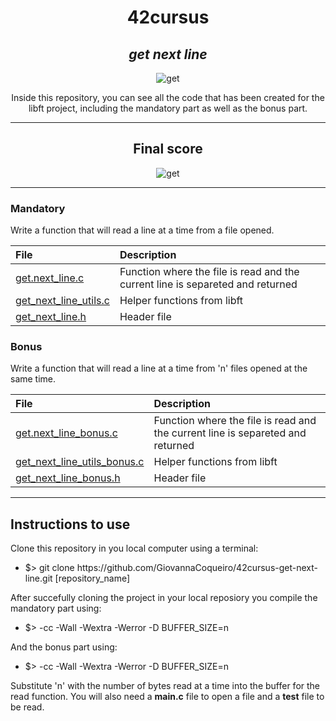 <h1 align=center>
	<b>42cursus</b>
</h1>

<div align=center>
	<h2>
		<i>get next line</i>
	</h2>
	<img src="https://github.com/GiovannaCoqueiro/42cursus-get-next-line/assets/115947494/20a982a3-4d8e-4c6f-aa9b-4eafa6888bd6" alt=get next line badge/>
	<p align=center>
    		Inside this repository, you can see all the code that has been created for the libft project, including the mandatory part as well as the bonus part.
	</p>
</div>

---

<div align=center>
	<h2>
		Final score
	</h2>
	<img src="https://github.com/GiovannaCoqueiro/42cursus-get-next-line/assets/115947494/54772633-0e45-4d33-9f0f-f7fa5b8c89ce" alt=get next line grade/>
</div>

---

<h3 align=left>
    Mandatory
</h3>
<p>
    Write a function that will read a line at a time from a file opened.
</p>

| File | Description |
| :--- | :--- |
| [get.next_line.c](https://github.com/GiovannaCoqueiro/42cursus-get-next-line/blob/main/get_next_line.c) | Function where the file is read and the current line is separeted and returned |
| [get_next_line_utils.c](https://github.com/GiovannaCoqueiro/42cursus-get-next-line/blob/main/get_next_line.c) | Helper functions from libft |
| [get_next_line.h](https://github.com/GiovannaCoqueiro/42cursus-get-next-line/blob/main/get_next_line.h) | Header file |

<h3 align=left>
    Bonus
</h3>
<p>
    Write a function that will read a line at a time from 'n' files opened at the same time.
</p>

| File | Description |
| :--- | :--- |
| [get.next_line_bonus.c](https://github.com/GiovannaCoqueiro/42cursus-get-next-line/blob/main/get_next_line_bonus.c) | Function where the file is read and the current line is separeted and returned |
| [get_next_line_utils_bonus.c](https://github.com/GiovannaCoqueiro/42cursus-get-next-line/blob/main/get_next_line_utils_bonus.c) | Helper functions from libft |
| [get_next_line_bonus.h](https://github.com/GiovannaCoqueiro/42cursus-get-next-line/blob/main/get_next_line_bonus.h) | Header file |

---

<h2>
    Instructions to use
</h2>
Clone this repository in you local computer using a terminal:
<ul>
	<li>$> git clone https://github.com/GiovannaCoqueiro/42cursus-get-next-line.git [repository_name]</li>
</ul>

After succefully cloning the project in your local reposiory you compile the mandatory part using:
<ul>
	<li>$> -cc -Wall -Wextra -Werror -D BUFFER_SIZE=n <files.c></li>
</ul>
		
And the bonus part using:
<ul>
	<li>$> -cc -Wall -Wextra -Werror -D BUFFER_SIZE=n <files_bonus.c></li>
</ul>
Substitute 'n' with the number of bytes read at a time into the buffer for the read function.
You will also need a <b>main.c</b> file to open a file and a <b>test</b> file to be read.
